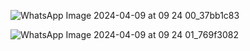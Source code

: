 ![WhatsApp Image 2024-04-09 at 09 24 00_37bb1c83](https://github.com/yeremiapane/ForYou/assets/101639911/82587881-b7ca-4361-8887-c8310be61f5a)

![WhatsApp Image 2024-04-09 at 09 24 01_769f3082](https://github.com/yeremiapane/ForYou/assets/101639911/6594b254-8d88-4df6-ad85-c256de17ddd5)

